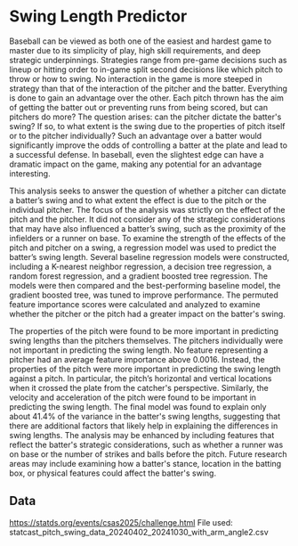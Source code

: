 # Swing Length Predictor
Baseball can be viewed as both one of the easiest and hardest game to master due to its simplicity of play, high skill requirements, and deep strategic underpinnings. Strategies range from pre-game decisions such as lineup or hitting order to in-game split second decisions like which pitch to throw or how to swing. No interaction in the game is more steeped in strategy than that of the interaction of the pitcher and the batter. Everything is done to gain an advantage over the other. Each pitch thrown has the aim of getting the batter out or preventing runs from being scored, but can pitchers do more? The question arises: can the pitcher dictate the batter's swing? If so, to what extent is the swing due to the properties of pitch itself or to the pitcher individually? Such an advantage over a batter would significantly improve the odds of controlling a batter at the plate and lead to a successful defense. In baseball, even the slightest edge can have a dramatic impact on the game, making any potential for an advantage interesting. 

This analysis seeks to answer the question of whether a pitcher can dictate a batter’s swing and to what extent the effect is due to the pitch or the individual pitcher. The focus of the analysis was strictly on the effect of the pitch and the pitcher. It did not consider any of the strategic considerations that may have also influenced a batter’s swing, such as the proximity of the infielders or a runner on base. To examine the strength of the effects of the pitch and pitcher on a swing, a regression model was used to predict the batter’s swing length. Several baseline regression models were constructed, including a K-nearest neighbor regression, a decision tree regression, a random forest regression, and a gradient boosted tree regression. The models were then compared and the best-performing baseline model, the gradient boosted tree, was tuned to improve performance. The permuted feature importance scores were calculated and analyzed to examine whether the pitcher or the pitch had a greater impact on the batter's swing.

The properties of the pitch were found to be more important in predicting swing lengths than the pitchers themselves. The pitchers individually were not important in predicting the swing length. No feature representing a pitcher had an average feature importance above 0.0016. Instead, the properties of the pitch were more important in predicting the swing length against a pitch. In particular, the pitch’s horizontal and vertical locations when it crossed the plate from the catcher's perspective. Similarly, the velocity and acceleration of the pitch were found to be important in predicting the swing length. The final model was found to explain only about 41.4% of the variance in the batter's swing lengths, suggesting that there are additional factors that likely help in explaining the differences in swing lengths. The analysis may be enhanced by including features that reflect the batter's strategic considerations, such as whether a runner was on base or the number of strikes and balls before the pitch. Future research areas may include examining how a batter's stance, location in the batting box, or physical features could affect the batter's swing.

## Data
https://statds.org/events/csas2025/challenge.html
File used: statcast_pitch_swing_data_20240402_20241030_with_arm_angle2.csv

